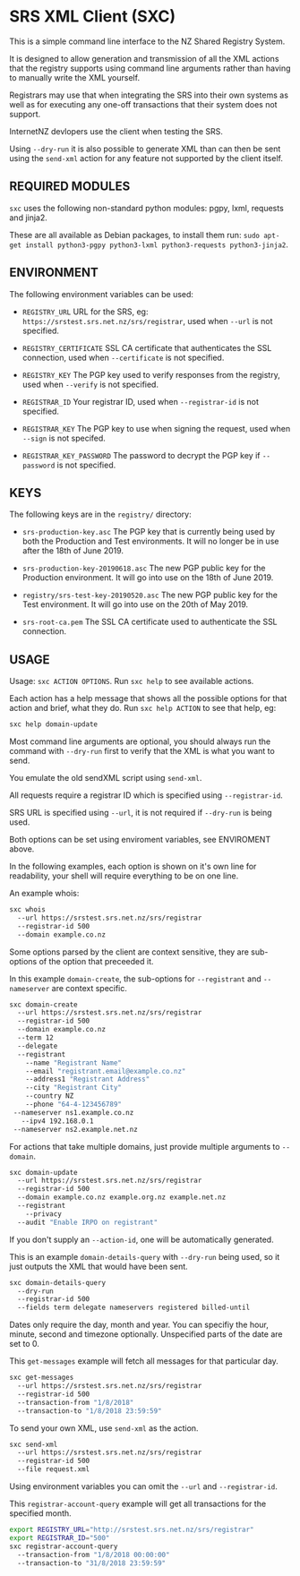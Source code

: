 SRS XML Client (SXC)
====================

This is a simple command line interface to the NZ Shared Registry System.

It is designed to allow generation and transmission of all the XML actions
that the registry supports using command line arguments rather than having
to manually write the XML yourself.

Registrars may use that when integrating the SRS into their own systems
as well as for executing any one-off transactions that their system does
not support.

InternetNZ devlopers use the client when testing the SRS.

Using `--dry-run` it is also possible to generate XML than can then be
sent using the `send-xml` action for any feature not supported by the
client itself.

REQUIRED MODULES
----------------

`sxc` uses the following non-standard python modules: pgpy, lxml, requests
and jinja2.

These are all available as Debian packages, to install them run:
`sudo apt-get install python3-pgpy python3-lxml python3-requests python3-jinja2`.

ENVIRONMENT
-----------

The following environment variables can be used:

* `REGISTRY_URL` URL for the SRS, eg:
  `https://srstest.srs.net.nz/srs/registrar`, used when `--url` is not
  specified.

* `REGISTRY_CERTIFICATE` SSL CA certificate that authenticates the SSL 
  connection, used when `--certificate` is not specified.

* `REGISTRY_KEY` The PGP key used to verify responses from the registry,
  used when `--verify` is not specified.

* `REGISTRAR_ID` Your registrar ID, used when `--registrar-id` is not
  specified.

* `REGISTRAR_KEY` The PGP key to use when signing the request, used when
  `--sign` is not specifed.

* `REGISTRAR_KEY_PASSWORD` The password to decrypt the PGP key if
  `--password` is not specified.

KEYS
----

The following keys are in the `registry/` directory:

* `srs-production-key.asc` The PGP key that is currently being used by both
  the Production and Test environments. It will no longer be in use after
  the 18th of June 2019.

* `srs-production-key-20190618.asc` The new PGP public key for the Production
  environment. It will go into use on the 18th of June 2019.

* `registry/srs-test-key-20190520.asc` The new PGP public key for the Test
  environment. It will go into use on the 20th of May 2019.

* `srs-root-ca.pem` The SSL CA certificate used to authenticate the SSL
  connection.

USAGE
-----

Usage: `sxc ACTION OPTIONS`. Run `sxc help` to see available
actions.

Each action has a help message that shows all the possible options for that
action and brief, what they do. Run `sxc help ACTION` to see that help, eg:

```sh
sxc help domain-update
```

Most command line arguments are optional, you should always run the command
with `--dry-run` first to verify that the XML is what you want to send.

You emulate the old sendXML script using `send-xml`.

All requests require a registrar ID which is specified using `--registrar-id`.

SRS URL is specified using `--url`, it is not required if `--dry-run` is
being used.

Both options can be set using enviroment variables, see ENVIROMENT above.

In the following examples, each option is shown on it's own line for readability,
your shell will require everything to be on one line.

An example whois:

```sh
sxc whois
  --url https://srstest.srs.net.nz/srs/registrar
  --registrar-id 500
  --domain example.co.nz
```

Some options parsed by the client are context sensitive, they are sub-options
of the option that preceeded it.

In this example `domain-create`, the sub-options for `--registrant` and
`--nameserver` are context specific.

```sh
sxc domain-create
  --url https://srstest.srs.net.nz/srs/registrar
  --registrar-id 500
  --domain example.co.nz
  --term 12
  --delegate
  --registrant
    --name "Registrant Name"
    --email "registrant.email@example.co.nz"
    --address1 "Registrant Address"
    --city "Registrant City"
    --country NZ
    --phone "64-4-123456789"
 --nameserver ns1.example.co.nz
   --ipv4 192.168.0.1
 --nameserver ns2.example.net.nz
```

For actions that take multiple domains, just provide multiple arguments to
`--domain`.

```sh
sxc domain-update
  --url https://srstest.srs.net.nz/srs/registrar
  --registrar-id 500
  --domain example.co.nz example.org.nz example.net.nz
  --registrant
    --privacy
  --audit "Enable IRPO on registrant"
```

If you don't supply an `--action-id`, one will be automatically generated.

This is an example `domain-details-query` with `--dry-run` being used,
so it just outputs the XML that would have been sent.

```sh
sxc domain-details-query
  --dry-run
  --registrar-id 500    
  --fields term delegate nameservers registered billed-until 
```

Dates only require the day, month and year. You can specifiy the hour, minute,
second and timezone optionally. Unspecified parts of the date are set to 0.

This `get-messages` example will fetch all messages for that particular day.

```sh
sxc get-messages
  --url https://srstest.srs.net.nz/srs/registrar
  --registrar-id 500
  --transaction-from "1/8/2018"
  --transaction-to "1/8/2018 23:59:59"
```

To send your own XML, use `send-xml` as the action.

```sh
sxc send-xml
  --url https://srstest.srs.net.nz/srs/registrar
  --registrar-id 500
  --file request.xml
```

Using environment variables you can omit the `--url` and
`--registrar-id`.

This `registrar-account-query` example will get all transactions for the
specified month.

```sh
export REGISTRY_URL="http://srstest.srs.net.nz/srs/registrar"
export REGISTRAR_ID="500"
sxc registrar-account-query
  --transaction-from "1/8/2018 00:00:00"
  --transaction-to "31/8/2018 23:59:59"
```
